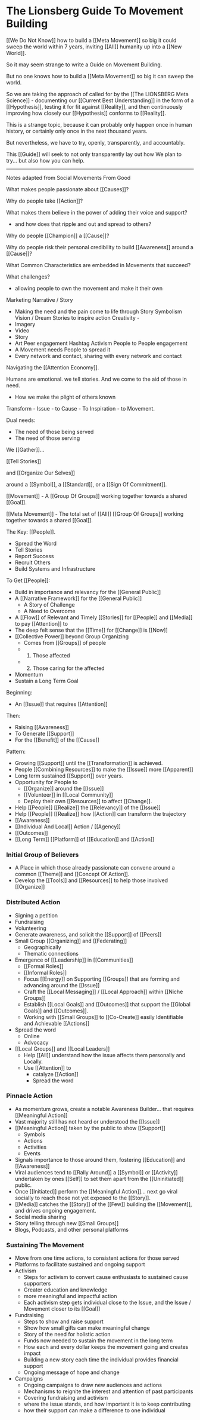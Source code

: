 # The Lionsberg Guide To Movement Building 

[[We Do Not Know]] how to build a [[Meta Movement]] so big it could sweep the world within 7 years, inviting [[All]] humanity up into a [[New World]]. 

So it may seem strange to write a Guide on Movement Building. 

But no one knows how to build a [[Meta Movement]] so big it can sweep the world. 

So we are taking the approach of called for by the [[The LIONSBERG Meta Science]] - documenting our [[Current Best Understanding]] in the form of a [[Hypothesis]], testing it for fit against [[Reality]], and then continuously improving how closely our [[Hypothesis]] conforms to [[Reality]]. 

This is a strange topic, because it can probably only happen once in human history, or certainly only once in the next thousand years. 

But nevertheless, we have to try, openly, transparently, and accountably. 

This [[Guide]] will seek to not only transparently lay out how We plan to try... but also how you can help. 

___
Notes adapted from Social Movements From Good

What makes people passionate about [[Causes]]? 

Why do people take [[Action]]?  

What makes them believe in the power of adding their voice and support? 
- and how does that ripple and out and spread to others? 

Why do people [[Champion]] a [[Cause]]? 

Why do people risk their personal credibility to build [[Awareness]] around a [[Cause]]? 

What Common Characteristics are embedded in Movements that succeed? 

What challenges? 
- allowing people to own the movement and make it their own 

Marketing
Narrative / Story
- Making the need and the pain come to life through Story 
Symbolism 
Vision / Dream 
Stories to inspire action 
Creativity - 
- Imagery 
- Video 
- Story 
- Art 
Peer engagement 
Hashtag Activism 
People to People engagement 
- A Movement needs People to spread it 
- Every network and contact, sharing with every network and contact 

Navigating the [[Attention Economy]]. 

Humans are emotional. we tell stories. And we come to the aid of those in need. 
- How we make the plight of others known  

Transform - Issue - to Cause - To Inspiration - to Movement. 

Dual needs: 
- The need of those being served
- The need of those serving 

We [[Gather]]... 

[[Tell Stories]]  

and [[Organize Our Selves]] 

around a [[Symbol]], a [[Standard]], or a [[Sign Of Commitment]].  

[[Movement]] - A [[Group Of Groups]] working together towards a shared [[Goal]].  

[[Meta Movement]] - The total set of [[All]] [[Group Of Groups]] working together towards a shared [[Goal]].  

The Key: [[People]]. 
- Spread the Word  
- Tell Stories 
- Report Success 
- Recruit Others 
- Build Systems and Infrastructure 

To Get [[People]]: 
- Build in importance and relevancy for the [[General Public]] 
- A [[Narrative Framework]] for the [[General Public]]  
	- A Story of Challenge 
	- A Need to Overcome 
- A [[Flow]] of Relevant and Timely [[Stories]] for [[People]] and [[Media]] to pay [[Attention]] to 
- The deep felt sense that the [[Time]] for [[Change]] is [[Now]]  
- [[Collective Power]] beyond Group Organizing 
	- Comes from [[Groups]] of people 
	- 1. Those affected 
	- 2. Those caring for the affected 
- Momentum 
- Sustain a Long Term Goal 

Beginning: 
- An [[Issue]] that requires [[Attention]]  

Then: 
- Raising [[Awareness]] 
- To Generate [[Support]] 
- For the [[Benefit]] of the [[Cause]]  

Pattern: 
- Growing [[Support]] until the [[Transformation]] is achieved. 
- People [[Combining Resources]] to make the [[Issue]] more [[Apparent]] 
- Long term sustained [[Support]] over years. 
- Opportunity for People to 
	- [[Organize]] around the [[Issue]]  
	- [[Volunteer]] in [[Local Community]] 
	- Deploy their own [[Resources]] to affect [[Change]]. 
- Help [[People]] [[Realize]] the [[Relevancy]] of the [[Issue]]  
- Help [[People]] [[Realize]] how [[Action]] can transform the trajectory 
- [[Awareness]]  
- [[Individual And Local]] Action / [[Agency]]  
- [[Outcomes]] 
- [[Long Term]] [[Platform]] of [[Education]] and [[Action]] 

### Initial Group of Believers 
- A Place in which those already passionate can convene around a common [[Theme]] and [[Concept Of Action]]. 
- Develop the [[Tools]] and [[Resources]] to help those involved [[Organize]]

### Distributed Action 
- Signing a petition 
- Fundraising 
- Volunteering 
- Generate awareness, and solicit the [[Support]] of [[Peers]]  
- Small Group [[Organizing]] and [[Federating]]  
	- Geographically 
	- Thematic connections 
- Emergence of [[Leadership]] in [[Communities]]
	- [[Formal Roles]]
	- [[Informal Roles]]  
	- Focus [[Energy]] on Supporting [[Groups]] that are forming and advancing around the [[Issue]]  
	- Craft the [[Local Messaging]] / [[Local Approach]] within [[Niche Groups]] 
	- Establish [[Local Goals]] and [[Outcomes]] that support the [[Global Goals]] and [[Outcomes]]. 
	- Working with [[Small Groups]] to [[Co-Create]] easily Identifiable and Achievable [[Actions]]  
- Spread the word 
	- Online
	- Advocacy 
- [[Local Groups]] and [[Local Leaders]] 
	- Help [[All]] understand how the issue affects them personally and Locally.  
	- Use [[Attention]] to 
		- catalyze [[Action]]
		- Spread the word

### Pinnacle Action 
- As momentum grows, create a notable Awareness Builder... that requires [[Meaningful Action]]  
- Vast majority still has not heard or understood the [[Issue]]  
- [[Meaningful Action]] taken by the public to show [[Support]]  
	- Symbols 
	- Actions 
	- Activities 
	- Events 
- Signals importance to those around them, fostering [[Education]] and [[Awareness]]  
- Viral audiences tend to [[Rally Around]] a [[Symbol]] or [[Activity]] undertaken by ones [[Self]] to set them apart from the [[Uninitiated]] public. 
- Once [[Initiated]] perform the [[Meaningful Action]]... next go viral socially to reach those not yet exposed to the [[Story]]. 
- [[Media]] catches the [[Story]] of the [[Few]] building the [[Movement]], and drives ongoing engagement. 
- Social media sharing 
- Story telling through new [[Small Groups]]  
- Blogs, Podcasts, and other personal platforms 

### Sustaining The Movement 
- Move from one time actions, to consistent actions for those served 
- Platforms to facilitate sustained and ongoing support  
- Activism 
	- Steps for activism to convert cause enthusiasts to sustained cause supporters
	- Greater education and knowledge 
	- more meaningful and impactful action 
	- Each activism step gets individual close to the Issue, and the Issue / Movement closer to its [[Goal]] 
- Fundraising 
	- Steps to show and raise support 
	- Show how small gifts can make meaningful change 
	- Story of the need for holistic action 
	- Funds now needed to sustain the movement in the long term 
	- How each and every dollar keeps the movement going and creates impact 
	- Building a new story each time the individual provides financial support 
	- Ongoing message of hope and change 
- Campaigns
	- Ongoing campaigns to draw new audiences and actions 
	- Mechanisms to reignite the interest and attention of past participants 
	- Covering fundraising and activism 
	- where the issue stands, and how important it is to keep contributing 
	- how their support can make a difference to one individual  